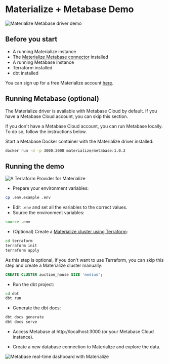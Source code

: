 # Materialize + Metabase Demo

![Materialize Metabase driver demo](https://github.com/MaterializeInc/terraform-provider-materialize/assets/21223421/c85d5852-7806-407e-ad32-9c97a9aa4514)

## Before you start

- A running Materialize instance
- The [Materialize Metabase connector](https://github.com/MaterializeInc/metabase-materialize-driver) installed
- A running Metabase instance
- Terraform installed
- dbt installed

You can sign up for a free Materialize account [here](https://materialize.com/register/).

## Running Metabase (optional)

The Materialize driver is available with Metabase Cloud by default. If you have a Metabase Cloud account, you can skip this section.

If you don't have a Metabase Cloud account, you can run Metabase locally. To do so, follow the instructions below.

Start a Metabase Docker container with the Materialize driver installed:

```bash
docker run -d -p 3000:3000 materialize/metabase:1.0.3
```

## Running the demo


![A Terraform Provider for Materialize](https://res.cloudinary.com/mzimgcdn/image/upload/v1682519949/separation-of-roles-for-managing-materialize.png)

- Prepare your environment variables:

```bash
cp .env.example .env
```

- Edit `.env` and set all the variables to the correct values.
- Source the environment variables:

```bash
source .env
```

- (Optional) Create a [Materialize cluster using Terraform](https://materialize.com/blog/terraform-provider/):

```bash
cd terraform
terraform init
terraform apply
```

As this step is optional, if you don't want to use Terraform, you can skip this step and create a Materialize cluster manually:

```sql
CREATE CLUSTER auction_house SIZE 'medium';
```

- Run the dbt project:

```bash
cd dbt
dbt run
```

- Generate the dbt docs:

```bash
dbt docs generate
dbt docs serve
```

- Access Metabase at http://localhost:3000 (or your Metabase Cloud instance).

- Create a new database connection to Materialize and explore the data.

![Metabase real-time dashboard with Materialize](https://github-production-user-asset-6210df.s3.amazonaws.com/21223421/271367286-0bc92c15-0601-4acf-84d7-805b9f514a45.gif)
